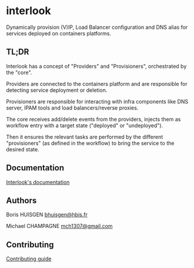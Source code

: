 # interlook

Dynamically provision (V)IP, Load Balancer configuration and DNS alias for services deployed on containers platforms.

## TL;DR

Interlook has a concept of "Providers" and "Provisioners", orchestrated by the "core".

Providers are connected to the containers platform and are responsible for detecting service deployment or deletion.

Provisioners are responsible for interacting with infra components like DNS server, IPAM tools and load balancers/reverse proxies.

The core receives add/delete events from the providers, injects them as workflow entry with a target state ("deployed" or "undeployed"). 

Then it ensures the relevant tasks are performed by the different "provisioners" (as defined in the workflow) to bring the service to the desired state.


## Documentation

[Interlook's documentation](https://interlook.github.io)


## Authors

Boris HUISGEN <bhuisgen@hbis.fr>

Michael CHAMPAGNE <mch1307@gmail.com>

## Contributing

[Contributing guide](.github/CONTRIBUTING.md)
